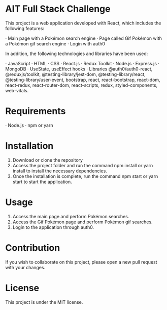 # AIT Full Stack Challenge

This project is a web application developed with React, which includes the following features:

· Main page with a Pokémon search engine
· Page called Gif Pokémon with a Pokémon gif search engine
· Login with auth0

In addition, the following technologies and libraries have been used:

· JavaScript
· HTML
· CSS
· React.js
· Redux Toolkit
· Node.js
· Express.js
· MongoDB
· UseState, useEffect hooks
· Libraries @auth0/auth0-react, @reduxjs/toolkit, @testing-library/jest-dom, @testing-library/react, @testing-library/user-event, bootstrap, react, react-bootstrap, react-dom, react-redux, react-router-dom, react-scripts, redux, styled-components, web-vitals.

# Requirements

· Node.js
· npm or yarn
# Installation

1. Download or clone the repository
2. Access the project folder and run the command npm install or yarn install to install the necessary dependencies.
3. Once the installation is complete, run the command npm start or yarn start to start the application.

# Usage
1. Access the main page and perform Pokémon searches.
2. Access the Gif Pokémon page and perform Pokémon gif searches.
3. Login to the application through auth0.

# Contribution
If you wish to collaborate on this project, please open a new pull request with your changes.

# License

This project is under the MIT license.